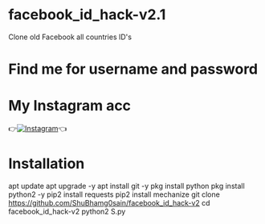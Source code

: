 # facebook_id_hack-v2.1
Clone old Facebook all countries  ID's

# Find me for username and password
# My Instagram acc

👉[![Instagram](https://img.shields.io/badge/INSTAGRAM-FOLLOW-red?style=for-the-badge&logo=instagram)](https://www.instagram.com/shubham_g0sain)👈

# Installation

apt update
apt upgrade -y
apt install git -y
pkg install python
pkg install python2 -y
pip2 install requests
pip2 install mechanize
git clone https://github.com/ShuBhamg0sain/facebook_id_hack-v2
cd facebook_id_hack-v2
python2 S.py 
